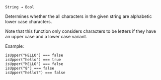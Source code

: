 `String → Bool`

Determines whether the all characters in the given string are alphabetic lower case characters.

Note that this function only considers characters to be letters if they have an upper case and a lower case variant.

Example:

	isUpper("HELLO") === false
	isUpper("hello") === true
	isUpper("hELLO") === false
	isUpper("8") === false
	isUpper("hello7") === false
